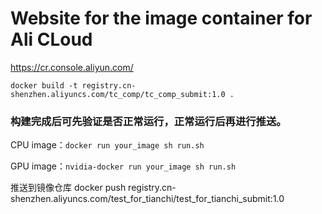 # Website for the image container for Ali CLoud

https://cr.console.aliyun.com/

```
docker build -t registry.cn-shenzhen.aliyuncs.com/tc_comp/tc_comp_submit:1.0 .
```

### 构建完成后可先验证是否正常运行，正常运行后再进行推送。
CPU image：`docker run your_image sh run.sh`

GPU image：`nvidia-docker run your_image sh run.sh`

推送到镜像仓库 docker push registry.cn-shenzhen.aliyuncs.com/test_for_tianchi/test_for_tianchi_submit:1.0
